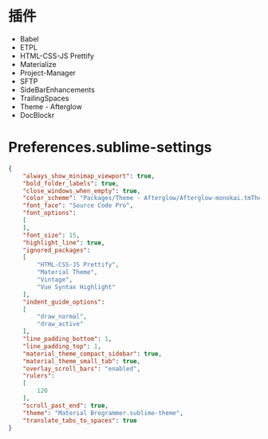 # 插件

* Babel
* ETPL
* HTML-CSS-JS Prettify
* Materialize
* Project-Manager
* SFTP
* SideBarEnhancements
* TrailingSpaces
* Theme - Afterglow
* DocBlockr

# Preferences.sublime-settings

```json
{
	"always_show_minimap_viewport": true,
	"bold_folder_labels": true,
	"close_windows_when_empty": true,
	"color_scheme": "Packages/Theme - Afterglow/Afterglow-monokai.tmTheme",
	"font_face": "Source Code Pro",
	"font_options":
	[
	],
	"font_size": 15,
	"highlight_line": true,
	"ignored_packages":
	[
		"HTML-CSS-JS Prettify",
		"Material Theme",
		"Vintage",
		"Vue Syntax Highlight"
	],
	"indent_guide_options":
	[
		"draw_normal",
		"draw_active"
	],
	"line_padding_bottom": 1,
	"line_padding_top": 1,
	"material_theme_compact_sidebar": true,
	"material_theme_small_tab": true,
	"overlay_scroll_bars": "enabled",
	"rulers":
	[
		120
	],
	"scroll_past_end": true,
	"theme": "Material Brogrammer.sublime-theme",
	"translate_tabs_to_spaces": true
}
```
